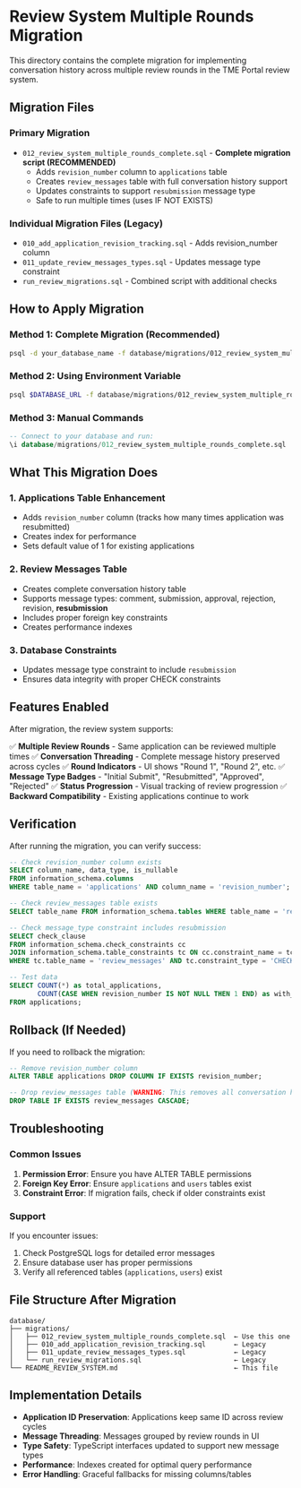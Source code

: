 # Review System Multiple Rounds Migration

This directory contains the complete migration for implementing conversation history across multiple review rounds in the TME Portal review system.

## Migration Files

### Primary Migration
- `012_review_system_multiple_rounds_complete.sql` - **Complete migration script (RECOMMENDED)**
  - Adds `revision_number` column to `applications` table
  - Creates `review_messages` table with full conversation history support
  - Updates constraints to support `resubmission` message type
  - Safe to run multiple times (uses IF NOT EXISTS)

### Individual Migration Files (Legacy)
- `010_add_application_revision_tracking.sql` - Adds revision_number column
- `011_update_review_messages_types.sql` - Updates message type constraint
- `run_review_migrations.sql` - Combined script with additional checks

## How to Apply Migration

### Method 1: Complete Migration (Recommended)
```bash
psql -d your_database_name -f database/migrations/012_review_system_multiple_rounds_complete.sql
```

### Method 2: Using Environment Variable
```bash
psql $DATABASE_URL -f database/migrations/012_review_system_multiple_rounds_complete.sql
```

### Method 3: Manual Commands
```sql
-- Connect to your database and run:
\i database/migrations/012_review_system_multiple_rounds_complete.sql
```

## What This Migration Does

### 1. Applications Table Enhancement
- Adds `revision_number` column (tracks how many times application was resubmitted)
- Creates index for performance
- Sets default value of 1 for existing applications

### 2. Review Messages Table
- Creates complete conversation history table
- Supports message types: comment, submission, approval, rejection, revision, **resubmission**
- Includes proper foreign key constraints
- Creates performance indexes

### 3. Database Constraints
- Updates message type constraint to include `resubmission`
- Ensures data integrity with proper CHECK constraints

## Features Enabled

After migration, the review system supports:

✅ **Multiple Review Rounds** - Same application can be reviewed multiple times
✅ **Conversation Threading** - Complete message history preserved across cycles
✅ **Round Indicators** - UI shows "Round 1", "Round 2", etc.
✅ **Message Type Badges** - "Initial Submit", "Resubmitted", "Approved", "Rejected"
✅ **Status Progression** - Visual tracking of review progression
✅ **Backward Compatibility** - Existing applications continue to work

## Verification

After running the migration, you can verify success:

```sql
-- Check revision_number column exists
SELECT column_name, data_type, is_nullable 
FROM information_schema.columns 
WHERE table_name = 'applications' AND column_name = 'revision_number';

-- Check review_messages table exists
SELECT table_name FROM information_schema.tables WHERE table_name = 'review_messages';

-- Check message_type constraint includes resubmission
SELECT check_clause 
FROM information_schema.check_constraints cc
JOIN information_schema.table_constraints tc ON cc.constraint_name = tc.constraint_name
WHERE tc.table_name = 'review_messages' AND tc.constraint_type = 'CHECK';

-- Test data
SELECT COUNT(*) as total_applications, 
       COUNT(CASE WHEN revision_number IS NOT NULL THEN 1 END) as with_revision_tracking
FROM applications;
```

## Rollback (If Needed)

If you need to rollback the migration:

```sql
-- Remove revision_number column
ALTER TABLE applications DROP COLUMN IF EXISTS revision_number;

-- Drop review_messages table (WARNING: This removes all conversation history)
DROP TABLE IF EXISTS review_messages CASCADE;
```

## Troubleshooting

### Common Issues

1. **Permission Error**: Ensure you have ALTER TABLE permissions
2. **Foreign Key Error**: Ensure `applications` and `users` tables exist
3. **Constraint Error**: If migration fails, check if older constraints exist

### Support

If you encounter issues:
1. Check PostgreSQL logs for detailed error messages
2. Ensure database user has proper permissions
3. Verify all referenced tables (`applications`, `users`) exist

## File Structure After Migration

```
database/
├── migrations/
│   ├── 012_review_system_multiple_rounds_complete.sql  ← Use this one
│   ├── 010_add_application_revision_tracking.sql       ← Legacy
│   ├── 011_update_review_messages_types.sql            ← Legacy
│   └── run_review_migrations.sql                       ← Legacy
└── README_REVIEW_SYSTEM.md                             ← This file
```

## Implementation Details

- **Application ID Preservation**: Applications keep same ID across review cycles
- **Message Threading**: Messages grouped by review rounds in UI
- **Type Safety**: TypeScript interfaces updated to support new message types
- **Performance**: Indexes created for optimal query performance
- **Error Handling**: Graceful fallbacks for missing columns/tables